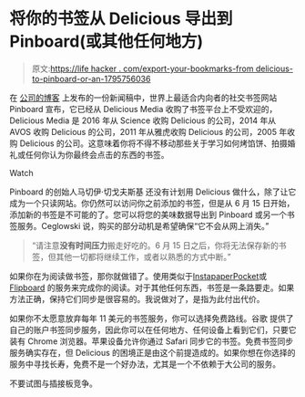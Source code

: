# 将你的书签从 Delicious 导出到 Pinboard(或其他任何地方)

> 原文:[https://life hacker . com/export-your-bookmarks-from delicious-to-pinboard-or-an-1795756036](https://lifehacker.com/export-your-bookmarks-from-delicious-to-pinboard-or-an-1795756036)

在 [公司的博客](https://blog.pinboard.in/2017/06/pinboard_acquires_delicious/) 上发布的一份新闻稿中，世界上最适合内向者的社交书签网站 Pinboard 宣布，它已经从 Delicious Media 收购了书签平台上不受欢迎的，Delicious Media 是 2016 年从 Science 收购 Delicious 的公司，2014 年从 AVOS 收购 Delicious 的公司，2011 年从雅虎收购 Delicious 的公司，2005 年收购 Delicious 的公司。这意味着你将不得不移动那些关于学习如何烤馅饼、拍摄婚礼或任何你认为你最终会点击的东西的书签。

Watch

Pinboard 的创始人马切伊·切戈夫斯基 还没有计划用 Delicious 做什么，除了让它成为一个只读网站。你仍然可以访问你之前添加的书签，但是从 6 月 15 日开始，添加新的书签是不可能的了。您可以将您的美味数据导出到 Pinboard 或另一个书签服务。Ceglowski 说，购买的部分动机是希望确保“它不会从网上消失。”

> “请注意**没有时间压力**搬走好吃的。6 月 15 日之后，你将无法保存新的书签，但其他一切都将继续工作，或者以熟悉的方式中断。”

如果你在为阅读做书签，那你就做错了。使用类似于[Instapaper](https://www.instapaper.com/)[Pocket](http://getpocket.com)或 [Flipboard](https://flipboard.com) 的服务来完成你的阅读。对于其他任何东西，书签是一条路要走。如果方法正确，保持它们同步是很容易的。我说做对了，是指为此付出代价。

如果你不太愿意放弃每年 11 美元的书签服务，你可以选择免费路线。谷歌 提供了自己的账户书签同步服务，因此你可以在任何地方、任何设备上看到它们，只要它装有 Chrome 浏览器。苹果设备允许你通过 Safari 同步它的书签。免费书签同步服务确实存在，但 Delicious 的困境正是由这个前提造成的。如果你想在你选择的服务中寻找长寿，免费不是一个好办法，尤其是一个不依赖于大公司的服务。

不要试图与插接板竞争。